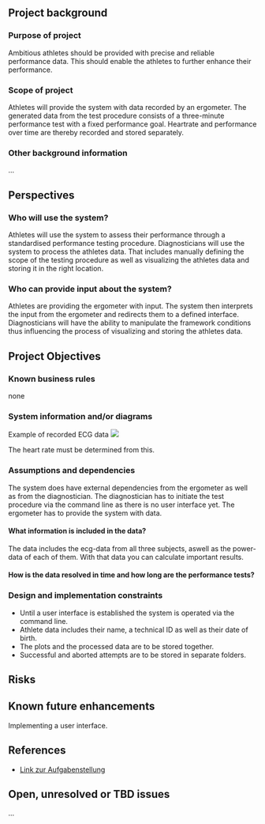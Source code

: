 ## Project background

### Purpose of project

Ambitious athletes should be provided with precise and reliable performance data. This should enable the athletes to further enhance their performance. 

### Scope of project

Athletes will provide the system with data recorded by an ergometer. The generated data from the test procedure consists of a three-minute performance test with a fixed performance goal. Heartrate and performance over time are thereby recorded and stored separately.

### Other background information

...

## Perspectives
### Who will use the system?

Athletes will use the system to assess their performance through a standardised performance testing procedure. Diagnosticians will use the system to process the athletes data. That includes manually defining the scope of the testing procedure as well as visualizing the athletes data and storing it in the right location.

### Who can provide input about the system?

Athletes are providing the ergometer with input. The system then interprets the input from the ergometer and redirects them to a defined interface. Diagnosticians will have the ability to manipulate the framework conditions thus influencing the process of visualizing and storing the athletes data.


## Project Objectives
### Known business rules

none

### System information and/or diagrams

Example of recorded ECG data
![](ekg_example.png)

The heart rate must be determined from this.

### Assumptions and dependencies

The system does have external dependencies from the ergometer as well as from the diagnostician.
The diagnostician has to initiate the test procedure via the command line as there is no user interface yet.
The ergometer has to provide the system with data.

#### What information is included in the data?

The data includes the ecg-data from all three subjects, aswell as the power-data of each of them. With that data you can calculate important results.

#### How is the data resolved in time and how long are the performance tests?

### Design and implementation constraints

- Until a user interface is established the system is operated via the command line. 
- Athlete data includes their name, a technical ID as well as their date of birth. 
- The plots and the processed data are to be stored together.
- Successful and aborted attempts are to be stored in separate folders.

## Risks



## Known future enhancements

Implementing a user interface.

## References

- [Link zur Aufgabenstellung](tbd)

## Open, unresolved or TBD issues

...
